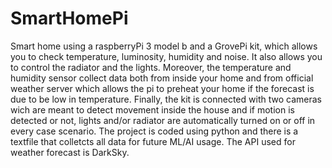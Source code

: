 # SmartHomePi
Smart home using a raspberryPi 3 model b and a GrovePi kit, which allows you to check temperature, luminosity, humidity and noise.
It also allows you to control the radiator and the lights. Moreover, the temperature and humidity sensor collect data both from inside 
your home and from official weather server which allows the pi to preheat your home if the forecast is due to be low in temperature. 
Finally, the kit is connected with two cameras wich are meant to detect movement inside the house and if motion is detected or not, 
lights and/or radiator are automatically turned on or off in every case scenario. The project is coded using python and there is a textfile that colletcts all data for future ML/AI usage. The API used for weather forecast is DarkSky. 
